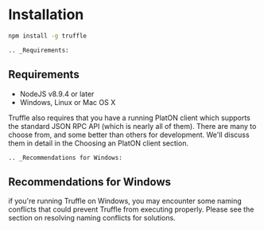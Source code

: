 
# Installation

```bash
npm install -g truffle
```

```eval_rst
.. _Requirements:
```
## Requirements

* NodeJS v8.9.4 or later
* Windows, Linux or Mac OS X

Truffle also requires that you have a running PlatON client which supports the standard JSON RPC API (which is nearly all of them). There are many to choose from, and some better than others for development. We'll discuss them in detail in the Choosing an PlatON client section.


```eval_rst
.. _Recommendations for Windows:
```

## Recommendations for Windows

if you're running Truffle on Windows, you may encounter some naming conflicts that could prevent Truffle from executing properly. Please see the section on resolving naming conflicts for solutions.